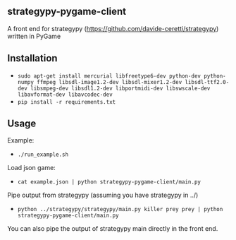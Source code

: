 strategypy-pygame-client
------------------------

A front end for strategypy (https://github.com/davide-ceretti/strategypy) written in PyGame

Installation
------------

* ```sudo apt-get install mercurial libfreetype6-dev python-dev python-numpy ffmpeg libsdl-image1.2-dev libsdl-mixer1.2-dev libsdl-ttf2.0-dev libsmpeg-dev libsdl1.2-dev libportmidi-dev libswscale-dev libavformat-dev libavcodec-dev```
* ```pip install -r requirements.txt```

Usage
-----

Example:
* ```./run_example.sh```

Load json game:
* ```cat example.json | python strategypy-pygame-client/main.py```

Pipe output from strategypy (assuming you have strategypy in ../)
* ```python ../strategypy/strategypy/main.py killer prey prey | python strategypy-pygame-client/main.py```

You can also pipe the output of strategypy main directly in the front end.

